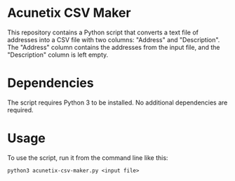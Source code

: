 # Acunetix CSV Maker
This repository contains a Python script that converts a text file of addresses into a CSV file with two columns: "Address" and "Description". The "Address" column contains the addresses from the input file, and the "Description" column is left empty.

# Dependencies
The script requires Python 3 to be installed. No additional dependencies are required.

# Usage
To use the script, run it from the command line like this:
```console
python3 acunetix-csv-maker.py <input file>
```

